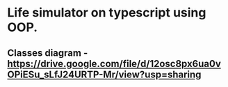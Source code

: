 # Life simulator on typescript using OOP.
## Classes diagram - https://drive.google.com/file/d/12osc8px6ua0vOPiESu_sLfJ24URTP-Mr/view?usp=sharing
